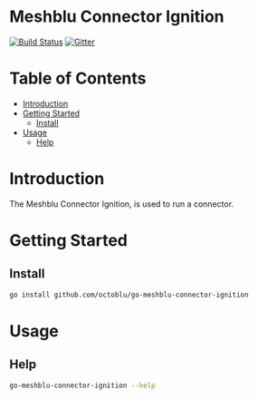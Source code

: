 # Meshblu Connector Ignition

[![Build Status](https://travis-ci.org/octoblu/go-meshblu-connector-ignition.svg)](https://travis-ci.org/octoblu/go-meshblu-connector-ignition)
[![Gitter](https://badges.gitter.im/octoblu/help.svg)](https://gitter.im/octoblu/help)

# Table of Contents

* [Introduction](#introduction)
* [Getting Started](#getting-started)
  * [Install](#install)
* [Usage](#usage)
  * [Help](#help)

# Introduction

The Meshblu Connector Ignition, is used to run a connector.

# Getting Started

## Install

```bash
go install github.com/octoblu/go-meshblu-connector-ignition
```

# Usage

## Help

```bash
go-meshblu-connector-ignition --help
```
